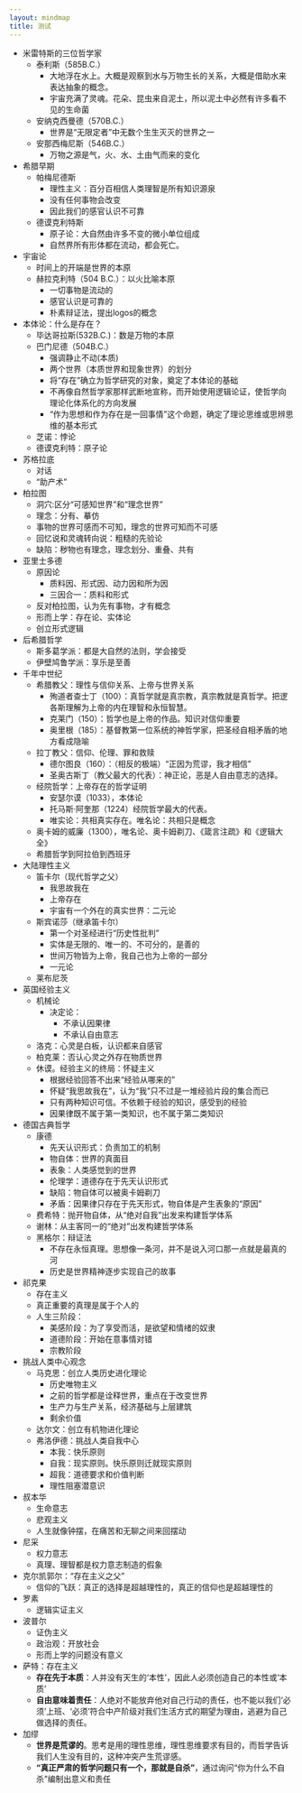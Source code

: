 ```yaml
---
layout: mindmap
title: 测试
---
```





- 米雷特斯的三位哲学家
    - 泰利斯（585B.C.）
        - 大地浮在水上。大概是观察到水与万物生长的关系，大概是借助水来表达抽象的概念。
        - 宇宙充满了灵魂。花朵、昆虫来自泥土，所以泥土中必然有许多看不见的生命菌
    - 安纳克西曼德（570B.C.）
        - 世界是“无限定者”中无数个生生灭灭的世界之一
    - 安那西梅尼斯（546B.C.）
        - 万物之源是气，火、水、土由气而来的变化
- 希腊早期
    - 帕梅尼德斯
        - 理性主义：百分百相信人类理智是所有知识源泉
        - 没有任何事物会改变
        - 因此我们的感官认识不可靠
    - 德谟克利特斯
        - 原子论：大自然由许多不变的微小单位组成
        - 自然界所有形体都在流动，都会死亡。
- 宇宙论
    - 时间上的开端是世界的本原
    - 赫拉克利特（504 B.C.）：以火比喻本原
        - 一切事物是流动的
        - 感官认识是可靠的
        - 朴素辩证法，提出logos的概念
- 本体论：什么是存在？
    - 毕达哥拉斯(532B.C.)：数是万物的本原
    - 巴门尼德（504B.C.）
        - 强调静止不动(本质)
        - 两个世界（本质世界和现象世界）的划分
        - 将“存在”确立为哲学研究的对象，奠定了本体论的基础
        - 不再像自然哲学家那样武断地宣称，而开始使用逻辑论证，使哲学向理论化体系化的方向发展
        - “作为思想和作为存在是一回事情”这个命题，确定了理论思维或思辨思维的基本形式
    - 芝诺：悖论
    - 德谟克利特：原子论
- 苏格拉底
    - 对话
    - “助产术”
- 柏拉图
    - 洞穴:区分“可感知世界”和“理念世界”
    - 理念：分有、摹仿
    - 事物的世界可感而不可知，理念的世界可知而不可感
    - 回忆说和灵魂转向说：粗糙的先验论
    - 缺陷：秽物也有理念，理念划分、重叠、共有
- 亚里士多德
    - 原因论
        - 质料因、形式因、动力因和所为因
        - 三因合一：质料和形式
    - 反对柏拉图，认为先有事物，才有概念
    - 形而上学：存在论、实体论
    - 创立形式逻辑
- 后希腊哲学
    - 斯多葛学派：都是大自然的法则，学会接受
    - 伊壁鸠鲁学派：享乐是至善
- 千年中世纪
    - 希腊教父：理性与信仰关系、上帝与世界关系
        - 殉道者查士丁（100）：真哲学就是真宗教，真宗教就是真哲学。把逻各斯理解为上帝的内在理智和永恒智慧。
        - 克莱门（150）：哲学也是上帝的作品。知识对信仰重要
        - 奥里根（185）：基督教第一位系统的神哲学家，把圣经自相矛盾的地方看成隐喻
    - 拉丁教父：信仰、伦理、罪和救赎
        - 德尔图良（160）：（相反的极端）“正因为荒谬，我才相信”
        - 圣奥古斯丁（教父最大的代表）：神正论，恶是人自由意志的选择。
    - 经院哲学：上帝存在的哲学证明
        - 安瑟尔谟（1033），本体论
        - 托马斯·阿奎那（1224）经院哲学最大的代表。
        - 唯实论：共相真实存在。唯名论：共相只是概念
    - 奥卡姆的威廉（1300），唯名论、奥卡姆剃刀、《箴言注疏》和《逻辑大全》
    - 希腊哲学到阿拉伯到西班牙
- 大陆理性主义
    - 笛卡尔（现代哲学之父）
        - 我思故我在
        - 上帝存在
        - 宇宙有一个外在的真实世界：二元论
    - 斯宾诺莎（继承笛卡尔）
        - 第一个对圣经进行“历史性批判”
        - 实体是无限的、唯一的、不可分的，是善的
        - 世间万物皆为上帝，我自己也为上帝的一部分
        - 一元论
    - 莱布尼茨
- 英国经验主义
    - 机械论
        - 决定论：
            - 不承认因果律
            - 不承认自由意志
    - 洛克：心灵是白板，认识都来自感官
    - 柏克莱：否认心灵之外存在物质世界
    - 休谟。经验主义的终局：怀疑主义
        - 根据经验回答不出来“经验从哪来的”
        - 怀疑“我思故我在”，认为“我”只不过是一堆经验片段的集合而已
        - 只有两种知识可信。不依赖于经验的知识，感受到的经验
        - 因果律既不属于第一类知识，也不属于第二类知识
- 德国古典哲学
    - 康德
        - 先天认识形式：负责加工的机制
        - 物自体：世界的真面目
        - 表象：人类感觉到的世界
        - 伦理学：道德存在于先天认识形式
        - 缺陷：物自体可以被奥卡姆剃刀
        - 矛盾：因果律只存在于先天形式，物自体是产生表象的“原因”
    - 费希特：抛开物自体，从“绝对自我”出发来构建哲学体系
    - 谢林：从主客同一的“绝对”出发构建哲学体系
    - 黑格尔：辩证法
        - 不存在永恒真理。思想像一条河，并不是说入河口那一点就是最真的河
        - 历史是世界精神逐步实现自己的故事
- 祁克果
    - 存在主义
    - 真正重要的真理是属于个人的
    - 人生三阶段：
        - 美感阶段：为了享受而活，是欲望和情绪的奴隶
        - 道德阶段：开始在意事情对错
        - 宗教阶段
- 挑战人类中心观念
    - 马克思：创立人类历史进化理论
        - 历史唯物主义
        - 之前的哲学都是诠释世界，重点在于改变世界
        - 生产力与生产关系，经济基础与上层建筑
        - 剩余价值
    - 达尔文：创立有机物进化理论
    - 弗洛伊德：挑战人类自我中心
        - 本我：快乐原则
        - 自我：现实原则。快乐原则迁就现实原则
        - 超我：道德要求和价值判断
        - 理性阻塞潜意识
- 叔本华
    - 生命意志
    - 悲观主义
    - 人生就像钟摆，在痛苦和无聊之间来回摆动
- 尼采
    - 权力意志
    - 真理、理智都是权力意志制造的假象
- 克尔凯郭尔：“存在主义之父”
    - 信仰的飞跃：真正的选择是超越理性的，真正的信仰也是超越理性的
- 罗素
    - 逻辑实证主义
- 波普尔
    - 证伪主义
    - 政治观：开放社会
    - 形而上学的问题没有意义
- 萨特：存在主义
    - **存在先于本质**：人并没有天生的‘本性’，因此人必须创造自己的本性或‘本质’
    - **自由意味着责任**：人绝对不能放弃他对自己行动的责任，也不能以我们‘必须’上班、‘必须’符合中产阶级对我们生活方式的期望为理由，逃避为自己做选择的责任。
- 加缪
    - **世界是荒谬的**。思考是用的理性思维，理性思维要求有目的，而哲学告诉我们人生没有目的，这种冲突产生荒谬感。
    - **“真正严肃的哲学问题只有一个，那就是自杀”**，通过询问“你为什么不自杀”编制出意义和责任

